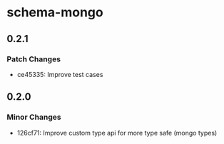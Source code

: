 # schema-mongo

## 0.2.1

### Patch Changes

- ce45335: Improve test cases

## 0.2.0

### Minor Changes

- 126cf71: Improve custom type api for more type safe (mongo types)
